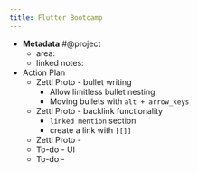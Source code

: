```yaml
---
title: Flutter Bootcamp
---
```


- **Metadata** #@project
	- area:
	- linked notes:
- Action Plan
	- Zettl Proto - bullet writing
		- Allow limitless bullet nesting
		- Moving bullets with `alt + arrow_keys`
	- Zettl Proto - backlink functionality
		- `linked mention` section
		- create a link with `[[]]`
	- Zettl Proto -
	- To-do - UI
	- To-do -